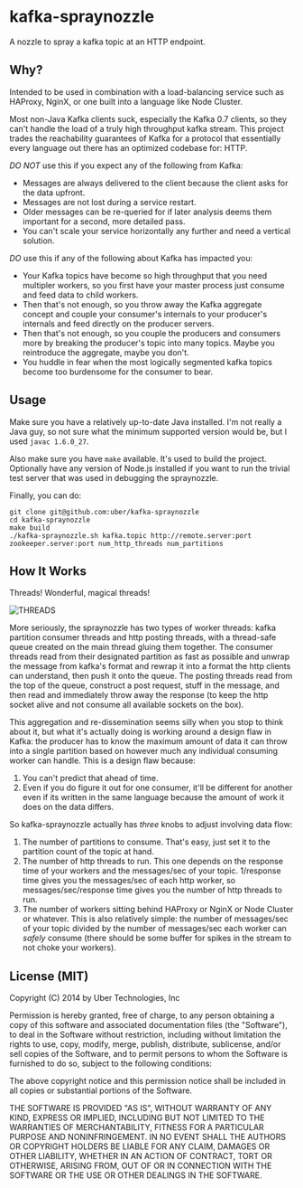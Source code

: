 # kafka-spraynozzle

A nozzle to spray a kafka topic at an HTTP endpoint.

## Why?

Intended to be used in combination with a load-balancing service such as HAProxy, NginX, or one built into a language like Node Cluster.

Most non-Java Kafka clients suck, especially the Kafka 0.7 clients, so they can't handle the load of a truly high throughput kafka stream. This project trades the reachability guarantees of Kafka for a protocol that essentially every language out there has an optimized codebase for: HTTP.

*DO NOT* use this if you expect any of the following from Kafka:

* Messages are always delivered to the client because the client asks for the data upfront.
* Messages are not lost during a service restart.
* Older messages can be re-queried for if later analysis deems them important for a second, more detailed pass.
* You can't scale your service horizontally any further and need a vertical solution.

*DO* use this if any of the following about Kafka has impacted you:

* Your Kafka topics have become so high throughput that you need multipler workers, so you first have your master process just consume and feed data to child workers.
* Then that's not enough, so you throw away the Kafka aggregate concept and couple your consumer's internals to your producer's internals and feed directly on the producer servers.
* Then that's not enough, so you couple the producers and consumers more by breaking the producer's topic into many topics. Maybe you reintroduce the aggregate, maybe you don't.
* You huddle in fear when the most logically segmented kafka topics become too burdensome for the consumer to bear.

## Usage

Make sure you have a relatively up-to-date Java installed. I'm not really a Java guy, so not sure what the minimum supported version would be, but I used `javac 1.6.0_27`.

Also make sure you have `make` available. It's used to build the project. Optionally have any version of Node.js installed if you want to run the trivial test server that was used in debugging the spraynozzle.

Finally, you can do:

    git clone git@github.com:uber/kafka-spraynozzle
    cd kafka-spraynozzle
    make build
    ./kafka-spraynozzle.sh kafka.topic http://remote.server:port zookeeper.server:port num_http_threads num_partitions

## How It Works

Threads! Wonderful, magical threads!

![THREADS](https://docs.google.com/a/uber.com/drawings/d/1SjEXmgpvUOQGE9HMfXf_i01EykhQXC0Nhg5RaHQeVts/pub?w=1348&amp;h=590)

More seriously, the spraynozzle has two types of worker threads: kafka partition consumer threads and http posting threads, with a thread-safe queue created on the main thread gluing them together. The consumer threads read from their designated partition as fast as possible and unwrap the message from kafka's format and rewrap it into a format the http clients can understand, then push it onto the queue. The posting threads read from the top of the queue, construct a post request, stuff in the message, and then read and immediately throw away the response (to keep the http socket alive and not consume all available sockets on the box).

This aggregation and re-dissemination seems silly when you stop to think about it, but what it's actually doing is working around a design flaw in Kafka: the producer has to know the maximum amount of data it can throw into a single partition based on however much any individual consuming worker can handle. This is a design flaw because:

1. You can't predict that ahead of time.
2. Even if you do figure it out for one consumer, it'll be different for another even if its written in the same language because the amount of work it does on the data differs.

So kafka-spraynozzle actually has *three* knobs to adjust involving data flow:

1. The number of partitions to consume. That's easy, just set it to the partition count of the topic at hand.
2. The number of http threads to run. This one depends on the response time of your workers and the messages/sec of your topic. 1/response time gives you the messages/sec of each http worker, so messages/sec/response time gives you the number of http threads to run.
3. The number of workers sitting behind HAProxy or NginX or Node Cluster or whatever. This is also relatively simple: the number of messages/sec of your topic divided by the number of messages/sec each worker can *safely* consume (there should be some buffer for spikes in the stream to not choke your workers).

## License (MIT)

Copyright (C) 2014 by Uber Technologies, Inc

Permission is hereby granted, free of charge, to any person obtaining a copy
of this software and associated documentation files (the "Software"), to deal
in the Software without restriction, including without limitation the rights
to use, copy, modify, merge, publish, distribute, sublicense, and/or sell
copies of the Software, and to permit persons to whom the Software is
furnished to do so, subject to the following conditions:

The above copyright notice and this permission notice shall be included in
all copies or substantial portions of the Software.

THE SOFTWARE IS PROVIDED "AS IS", WITHOUT WARRANTY OF ANY KIND, EXPRESS OR
IMPLIED, INCLUDING BUT NOT LIMITED TO THE WARRANTIES OF MERCHANTABILITY,
FITNESS FOR A PARTICULAR PURPOSE AND NONINFRINGEMENT. IN NO EVENT SHALL THE
AUTHORS OR COPYRIGHT HOLDERS BE LIABLE FOR ANY CLAIM, DAMAGES OR OTHER
LIABILITY, WHETHER IN AN ACTION OF CONTRACT, TORT OR OTHERWISE, ARISING FROM,
OUT OF OR IN CONNECTION WITH THE SOFTWARE OR THE USE OR OTHER DEALINGS IN
THE SOFTWARE.